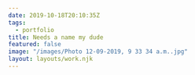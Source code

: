 ```yaml
---
date: 2019-10-18T20:10:35Z
tags:
  - portfolio
title: Needs a name my dude
featured: false
image: "/images/Photo 12-09-2019, 9 33 34 a.m..jpg"
layout: layouts/work.njk
---
```

